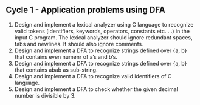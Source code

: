## **Cycle 1 - Application problems using DFA**
  1. Design and implement a lexical analyzer using C language to recognize valid tokens 
(identifiers, keywords, operators, constants etc. . .) in the input C program. The 
lexical analyzer should ignore redundant spaces, tabs and newlines. It should also 
ignore comments. 
2. Design and implement a DFA to recognize strings defined over {a, b} that contains 
even numenr of a’s and b’s. 
3. Design and implement a DFA to recognize strings defined over {a, b} that contains 
abab as sub-string. 
4. Design and implement a DFA to recognize valid identifiers of C language. 
5. Design and implement a DFA to check whether the given decimal number is divisible 
by 3.
